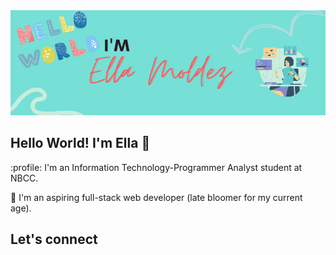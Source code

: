 <img src="https://github.com/EllaMoldez/EllaMoldez/blob/main/header-git.png">

## Hello World! I'm Ella 👋
:profile: I'm an Information Technology-Programmer Analyst student at NBCC. 

🌱 I'm an aspiring full-stack web developer (late bloomer for my current age).


## Let's connect

<!--
**EllaMoldez/EllaMoldez** is a ✨ _special_ ✨ repository because its `README.md` (this file) appears on your GitHub profile.

Here are some ideas to get you started:

- 🔭 I’m currently working on ...
- 🌱 I’m currently learning ...
- 👯 I’m looking to collaborate on ...
- 🤔 I’m looking for help with ...
- 💬 Ask me about ...
- 📫 How to reach me: ...
- 😄 Pronouns: ...
- ⚡ Fun fact: ...
-->
